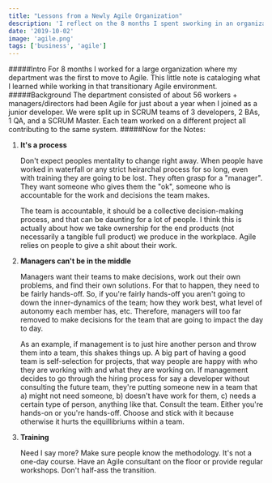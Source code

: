 ```yaml
---
title: "Lessons from a Newly Agile Organization"
description: 'I reflect on the 8 months I spent sworking in an organization that had recently transitioned to Agile.'
date: '2019-10-02'
image: 'agile.png'
tags: ['business', 'agile']
---
```


#####Intro
For 8 months I worked for a large organization where my department was the first to move to Agile. This little note is cataloging what I learned while working in that transitionary Agile environment.
#####Background
The department consisted of about 56 workers + managers/directors had been Agile for just about a year when I joined as a junior developer. We were split up in SCRUM teams of 3 developers, 2 BAs, 1 QA, and a SCRUM Master. Each team worked on a different project all contributing to the same system.
#####Now for the Notes:
1. **It's a process**
    
    Don't expect peoples mentality to change right away. When people have worked in waterfall or any strict heirarchal process for so long, even with training they are going to be lost. They often grasp for a "manager". They want someone who gives them the "ok", someone who is accountable for the work and decisions the team makes. 
    
    The team is accountable, it should be a collective decision-making process, and that can be daunting for a lot of people. I think this is actually about how we take ownership for the end products (not necessarily a tangible full product) we produce in the workplace. Agile relies on people to give a shit about their work.
2. **Managers can't be in the middle**

    Managers want their teams to make decisions, work out their own problems, and find their own solutions. For that to happen, they need to be fairly hands-off. So, if you're fairly hands-off you aren't going to down the inner-dynamics of the team; how they work best, what level of autonomy each member has, etc. Therefore, managers will too far removed to make decisions for the team that are going to impact the day to day. 
    
    As an example,  if management is to just hire another person and throw them into a team, this shakes things up. A big part of having a good team is self-selection for projects, that way people are happy with who they are working with and what they are working on. If management decides to go through the hiring process for say a developer without consulting the future team, they're putting someone new in a team that a) might not need someone, b) doesn't have work for them, c) needs a certain type of person, anything like that. Consult the team. Either you're hands-on or you're hands-off. Choose and stick with it because otherwise it hurts the equillibriums within a team.
3. **Training**

    Need I say more? Make sure people know the methodology. It's not a one-day course. Have an Agile consultant on the floor or provide regular workshops. Don't half-ass the transition.
